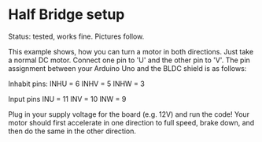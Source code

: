 # Half Bridge setup

Status: tested, works fine. 
Pictures follow.

This example shows, how you can turn a motor in both directions.
Just take a normal DC motor. Connect one pin to 'U' and the other pin to 'V'.
The pin assignment between your Arduino Uno and the BLDC shield is as follows:

Inhabit pins:
INHU = 6
INHV = 5
INHW = 3

Input pins
INU = 11
INV = 10
INW = 9

Plug in your supply voltage for the board (e.g. 12V) and run the code!
Your motor should first accelerate in one direction to full speed, brake down, and then do the same in the other direction. 